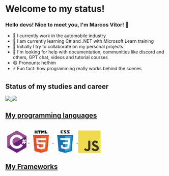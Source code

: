 # Welcome to my status!

### Hello devs! Nice to meet you, I'm Marcos Vitor! 👋

- 🔭 I currently work in the automobile industry
- 🌱 I am currently learning C# and .NET with Microsoft Learn training
- 👯 Initially I try to collaborate on my personal projects
- 🤔 I'm looking for help with documentation, communities like discord and others, GPT chat, videos and tutorial courses
- 😄 Pronouns: he/him
- ⚡ Fun fact: how programming really works behind the scenes

## Status of my studies and career

<div style="display: inline">
	<a href="https://github.com/Marcos-Vitor123"/>
	<img height="240em" src="https://github-readme-stats.vercel.app/api?username=Marcos-Vitor123&show_icons=true&theme=dark"/>
	<img height="240em" src="https://github-readme-stats.vercel.app/api/top-langs/?username=Marcos-Vitor123&show_icons=true&theme=dark"/>   
</div>
		
## My programming languages
	
 <div style="display: inline_block"><br>
	 <img align="center" alt="C#" height="72" width="72" src="img\csharp-original.svg"/>
	 <img align="center" alt="HTML5" height="72" width="72" src="img\html5-original-wordmark.svg"/>
	 <img align="center" alt="CSS3" height="72" width="72" src="img\css3-original-wordmark.svg"/>
	 <img align="center" alt="Javascript" height="72" width="72" src="img\javascript-original.svg"/>
 </div>

## My Frameworks

             
